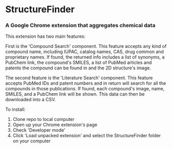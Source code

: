 # StructureFinder
### A Google Chrome extension that aggregates chemical data

This extension has two main features: 

First is the 'Compound Search' component. This feature accepts any kind of compound name, 
including IUPAC, catalog names, CAS, drug common and proprietary names. If found, the returned info includes a list of synonyms, a PubChem link, the compound's SMILES, a list of PubMed articles and patents the compound can be found in and the 2D structure's image.

The second feature is the 'Literature Search' component. This feature accepts PubMed IDs and patent numbers and
in return will search for all the compounds in those publications. If found, each compound's image, name,
SMILES, and a PubChem link will be shown. This data can then be downloaded into a CSV.

To install:
1. Clone repo to local computer
2. Open up your Chrome extension's page
3. Check 'Developer mode'
4. Click 'Load unpacked extension' and select the StructureFinder folder on your computer

